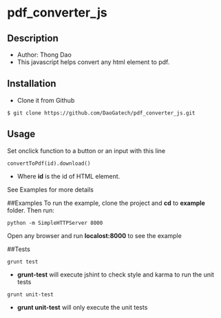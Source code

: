 # pdf_converter_js

## Description
* Author: Thong Dao
* This javascript helps convert any html element to pdf.

## Installation
* Clone it from Github
```
$ git clone https://github.com/DaoGatech/pdf_converter_js.git
```

## Usage
Set onclick function to a button or an input with this line
```
convertToPdf(id).download()
```
* Where **id** is the id of HTML element.

See Examples for more details

##Examples
To run the example, clone the project and **cd** to **example** folder. Then run:

```
python -m SimpleHTTPServer 8000
```

Open any browser and run **localost:8000** to see the example

##Tests

```
grunt test
```
* **grunt-test** will execute jshint to check style and karma to run the unit tests

```
grunt unit-test
```

* **grunt unit-test** will only execute the unit tests


